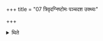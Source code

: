 +++
title = "07 त्रिवृदग्निष्टोमः पञ्चदश उक्थ्यः"

+++

<details><summary>थिते</summary>

त्रिवृदग्निष्टोमः पञ्चदश उक्थ्यः सप्तदश उक्थ्यो ज्योतिर्गौरायुरतिरात्रः ७
</details>
